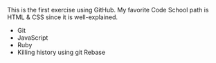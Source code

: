 This is the first exercise using GitHub. 
My favorite Code School path is HTML & CSS since it is well-explained. 
* Git
* JavaScript
* Ruby
* Killing history using git Rebase